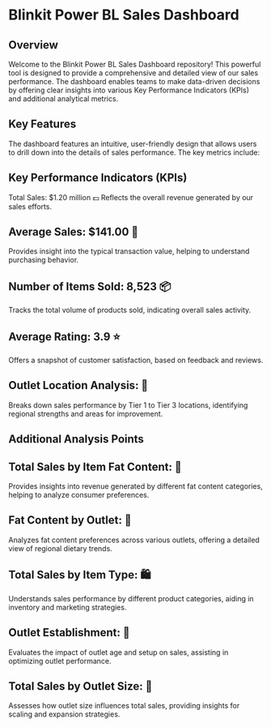 # Blinkit Power BL Sales Dashboard
## Overview
Welcome to the Blinkit Power BL Sales Dashboard repository! This powerful tool is designed to provide a comprehensive and detailed view of our sales performance. The dashboard enables teams to make data-driven decisions by offering clear insights into various Key Performance Indicators (KPIs) and additional analytical metrics.

## Key Features
The dashboard features an intuitive, user-friendly design that allows users to drill down into the details of sales performance. The key metrics include:

## Key Performance Indicators (KPIs)
Total Sales: $1.20 million 💵
Reflects the overall revenue generated by our sales efforts.

## Average Sales: $141.00 🛒
Provides insight into the typical transaction value, helping to understand purchasing behavior.

## Number of Items Sold: 8,523 📦
Tracks the total volume of products sold, indicating overall sales activity.

## Average Rating: 3.9 ⭐
Offers a snapshot of customer satisfaction, based on feedback and reviews.

## Outlet Location Analysis: 📍
Breaks down sales performance by Tier 1 to Tier 3 locations, identifying regional strengths and areas for improvement.

## Additional Analysis Points
## Total Sales by Item Fat Content: 🍔
Provides insights into revenue generated by different fat content categories, helping to analyze consumer preferences.

## Fat Content by Outlet: 🏪
Analyzes fat content preferences across various outlets, offering a detailed view of regional dietary trends.

## Total Sales by Item Type: 🛍️
Understands sales performance by different product categories, aiding in inventory and marketing strategies.

## Outlet Establishment: 🏢
Evaluates the impact of outlet age and setup on sales, assisting in optimizing outlet performance.

## Total Sales by Outlet Size: 📏
Assesses how outlet size influences total sales, providing insights for scaling and expansion strategies.
